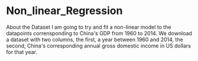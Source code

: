 # Non_linear_Regression

About the Dataset
 I am  going to try and fit a non-linear model to the datapoints corrensponding to China's GDP from 1960 to 2014. We download a dataset with two columns, the first, a year between 1960 and 2014, the second, China's corresponding annual gross domestic income in US dollars for that year. 
 
 
